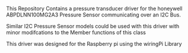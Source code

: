 This Repository Contains a pressure transducer driver for the
honeywell ABPDLNN100MG2A3 Pressure Sensor communicating
over an I2C Bus.

Similar I2C Pressure Sensor models could be used
with this driver with minor modifcations to the
Member functions of this class

This driver was designed for the Raspberry pi using
the wiringPi Library
